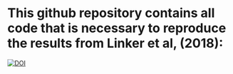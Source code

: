 # This github repository contains all code that is necessary to reproduce the results from Linker et al, (2018):

[![DOI](https://zenodo.org/badge/145121824.svg)](https://zenodo.org/badge/latestdoi/145121824)

